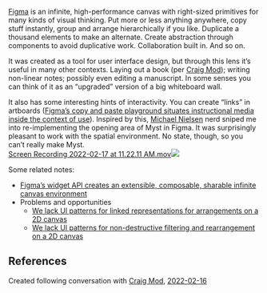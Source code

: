 [Figma](https://notes.andymatuschak.org/zF6yhcVZ2yT7xpRQTWBzstB) is an infinite, high-performance canvas with right-sized primitives for many kinds of visual thinking. Put more or less anything anywhere, copy stuff instantly, group and arrange hierarchically if you like. Duplicate a thousand elements to make an alternate. Create abstraction through components to avoid duplicative work. Collaboration built in. And so on.

It was created as a tool for user interface design, but through this lens it’s useful in many other contexts. Laying out a book (per [Craig Mod](https://notes.andymatuschak.org/zE2UWpL4abqhk6iRRZdNTWu)); writing non-linear notes; possibly even editing a manuscript. In some senses you can think of it as an “upgraded” version of a big whiteboard wall.

It also has some interesting hints of interactivity. You can create “links” in artboards ([Figma’s copy and paste playground situates instructional media inside the context of use](https://notes.andymatuschak.org/zQp36KQ3k8phqVba6ZMpNEm)). Inspired by this, [Michael Nielsen](https://notes.andymatuschak.org/z4JuirVwUcoGL4wZ8dM6Los) nerd sniped me into re-implementing the opening area of Myst in Figma. It was surprisingly pleasant to work with the spatial environment. No state, though, so you can’t really make Myst.  
[Screen Recording 2022-02-17 at 11.22.11 AM.mov](https://notes.andymatuschak.org/Screen%20Recording%202022-02-17%20at%2011.22.11%20AM.mov)![](https://notes.andymatuschak.org/Screen%20Shot%202022-02-17%20at%2011.22.03%20AM.png)

Some related notes:

- [Figma’s widget API creates an extensible, composable, sharable infinite canvas environment](https://notes.andymatuschak.org/zRZtZFoSDMdP2DbAgjrY6Di)
- Problems and opportunities
    - [We lack UI patterns for linked representations for arrangements on a 2D canvas](https://notes.andymatuschak.org/zXo7vt8C47Wj8Wh2ZNfozZ)
    - [We lack UI patterns for non-destructive filtering and rearrangement on a 2D canvas](https://notes.andymatuschak.org/zSL87LuijMXkMput8dd1f61)

## References

Created following conversation with [Craig Mod](https://notes.andymatuschak.org/zE2UWpL4abqhk6iRRZdNTWu), [2022-02-16](https://notes.andymatuschak.org/zTpsbinDLqie5GYSfzGn5Dq)